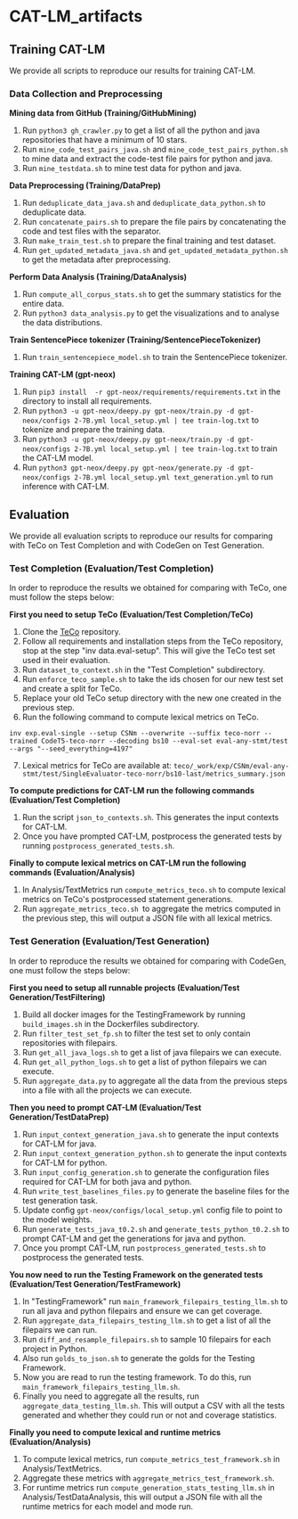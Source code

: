 # CAT-LM_artifacts

## Training CAT-LM

We provide all scripts to reproduce our results for training CAT-LM.

### Data Collection and Preprocessing

**Mining data from GitHub (Training/GitHubMining)**
1. Run `python3 gh_crawler.py` to get a list of all the python and java repositories that have a minimum of 10 stars.
2. Run `mine_code_test_pairs_java.sh` and `mine_code_test_pairs_python.sh` to mine data and extract the code-test file pairs for python and java.
3. Run `mine_testdata.sh` to mine test data for python and java.

**Data Preprocessing (Training/DataPrep)**
1. Run `deduplicate_data_java.sh` and `deduplicate_data_python.sh` to deduplicate data.
2. Run `concatenate_pairs.sh` to prepare the file pairs by concatenating the code and test files with the separator.
3. Run `make_train_test.sh` to prepare the final training and test dataset.
4. Run `get_updated_metadata_java.sh` and `get_updated_metadata_python.sh` to get the metadata after preprocessing.

**Perform Data Analysis (Training/DataAnalysis)**
1. Run `compute_all_corpus_stats.sh` to get the summary statistics for the entire data.
2. Run `python3 data_analysis.py` to get the visualizations and to analyse the data distributions.

**Train SentencePiece tokenizer (Training/SentencePieceTokenizer)**
1. Run `train_sentencepiece_model.sh` to train the SentencePiece tokenizer.

**Training CAT-LM (gpt-neox)**
1. Run `pip3 install  -r gpt-neox/requirements/requirements.txt` in the directory to install all requirements.
2. Run `python3 -u gpt-neox/deepy.py gpt-neox/train.py -d gpt-neox/configs 2-7B.yml local_setup.yml | tee train-log.txt` to tokenize and prepare the training data.
3. Run `python3 -u gpt-neox/deepy.py gpt-neox/train.py -d gpt-neox/configs 2-7B.yml local_setup.yml | tee train-log.txt` to train the CAT-LM model.
4. Run `python3 gpt-neox/deepy.py gpt-neox/generate.py -d gpt-neox/configs 2-7B.yml local_setup.yml text_generation.yml` to run inference with CAT-LM.

## Evaluation

We provide all evaluation scripts to reproduce our results for comparing with TeCo on Test Completion and with CodeGen on Test Generation.

### Test Completion (Evaluation/Test Completion)
In order to reproduce the results we obtained for comparing with TeCo, one must follow the steps below:

**First you need to setup TeCo (Evaluation/Test Completion/TeCo)**
1. Clone the [TeCo](https://github.com/EngineeringSoftware/teco/tree/main) repository.
2. Follow all requirements and installation steps from the TeCo repository, stop at the step "inv data.eval-setup". This will give the TeCo test set used in their evaluation.
3. Run `dataset_to_context.sh` in the "Test Completion" subdirectory.
4. Run `enforce_teco_sample.sh` to take the ids chosen for our new test set and create a split for TeCo.
5. Replace your old TeCo setup directory with the new one created in the previous step.
6. Run the following command to compute lexical metrics on TeCo.

`inv exp.eval-single --setup CSNm --overwrite --suffix teco-norr --trained CodeT5-teco-norr --decoding bs10 --eval-set eval-any-stmt/test --args "--seed_everything=4197"`

7. Lexical metrics for TeCo are available at: `teco/_work/exp/CSNm/eval-any-stmt/test/SingleEvaluator-teco-norr/bs10-last/metrics_summary.json`

**To compute predictions for CAT-LM run the following commands (Evaluation/Test Completion)**

1. Run the script `json_to_contexts.sh`. This generates the input contexts for CAT-LM.
2. Once you have prompted CAT-LM, postprocess the generated tests by running `postprocess_generated_tests.sh`.

**Finally to compute lexical metrics on CAT-LM run the following commands (Evaluation/Analysis)**

1. In Analysis/TextMetrics run `compute_metrics_teco.sh` to compute lexical metrics on TeCo's postprocessed statement generations.
2. Run `aggregate_metrics_teco.sh `to aggregate the metrics computed in the previous step, this will output a JSON file with all lexical metrics.

### Test Generation (Evaluation/Test Generation)

In order to reproduce the results we obtained for comparing with CodeGen, one must follow the steps below:

**First you need to setup all runnable projects (Evaluation/Test Generation/TestFiltering)**
1. Build all docker images for the TestingFramework by running `build_images.sh` in the Dockerfiles subdirectory.
2. Run `filter_test_set_fp.sh` to filter the test set to only contain repositories with filepairs.
3. Run `get_all_java_logs.sh` to get a list of java filepairs we can execute.
4. Run `get_all_python_logs.sh` to get a list of python filepairs we can execute.
5. Run `aggregate_data.py` to aggregate all the data from the previous steps into a file with all the projects we can execute.

**Then you need to prompt CAT-LM (Evaluation/Test Generation/TestDataPrep)**
1. Run `input_context_generation_java.sh` to generate the input contexts for CAT-LM for java.
2. Run `input_context_generation_python.sh` to generate the input contexts for CAT-LM for python.
3. Run `input_config_generation.sh` to generate the configuration files required for CAT-LM for both java and python.
4. Run `write_test_baselines_files.py` to generate the baseline files for the test generation task.
5. Update config `gpt-neox/configs/local_setup.yml` config file to point to the model weights.
4. Run `generate_tests_java_t0.2.sh` and `generate_tests_python_t0.2.sh` to prompt CAT-LM and get the generations for java and python.
4. Once you prompt CAT-LM, run `postprocess_generated_tests.sh` to postprocess the generated tests.

**You now need to run the Testing Framework on the generated tests (Evaluation/Test Generation/TestFramework)**
1. In "TestingFramework" run `main_framework_filepairs_testing_llm.sh` to run all java and python filepairs and ensure we can get coverage.
2. Run `aggregate_data_filepairs_testing_llm.sh` to get a list of all the filepairs we can run.
3. Run `diff_and_resample_filepairs.sh` to sample 10 filepairs for each project in Python.
4. Also run `golds_to_json.sh` to generate the golds for the Testing Framework.
5. Now you are read to run the testing framework. To do this, run `main_framework_filepairs_testing_llm.sh`.
6. Finally you need to aggregate all the results, run `aggregate_data_testing_llm.sh`. This will output a CSV with all the tests generated and whether they could run or not and coverage statistics.

**Finally you need to compute lexical and runtime metrics (Evaluation/Analysis)**
1. To compute lexical metrics, run `compute_metrics_test_framework.sh` in Analysis/TextMetrics.
2. Aggregate these metrics with `aggregate_metrics_test_framework.sh`.
3. For runtime metrics run `compute_generation_stats_testing_llm.sh` in Analysis/TestDataAnalysis, this will output a JSON file with all the runtime metrics for each model and mode run.
